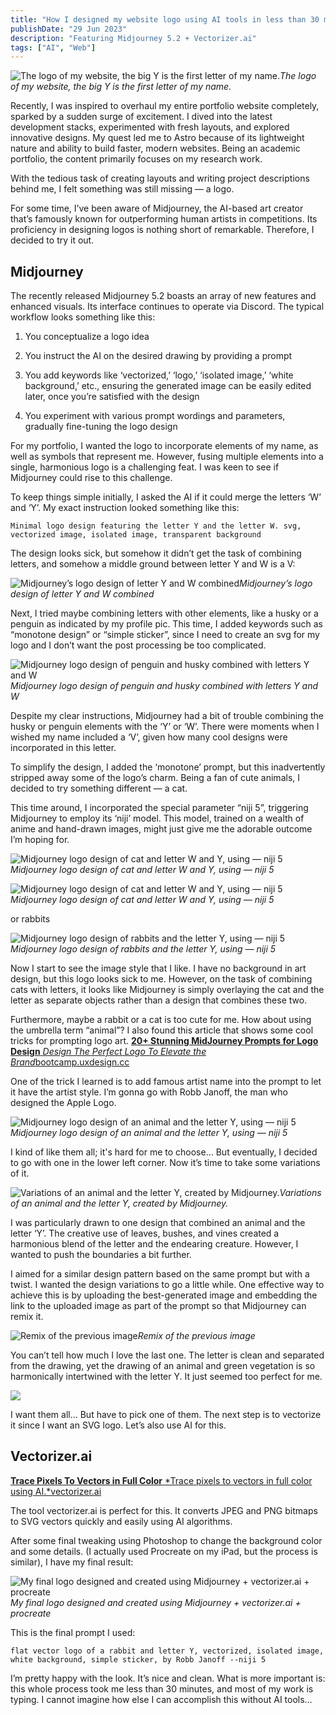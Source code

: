 ```yaml
---
title: "How I designed my website logo using AI tools in less than 30 minutes"
publishDate: "29 Jun 2023"
description: "Featuring Midjourney 5.2 + Vectorizer.ai"
tags: ["AI", "Web"]
---
```


![The logo of my website, the big Y is the first letter of my name.](https://cdn-images-1.medium.com/max/3200/1*ao-xtFvCon1aqzMj2-udJQ.png)*The logo of my website, the big Y is the first letter of my name.*

Recently, I was inspired to overhaul my entire portfolio website completely, sparked by a sudden surge of excitement. I dived into the latest development stacks, experimented with fresh layouts, and explored innovative designs. My quest led me to Astro because of its lightweight nature and ability to build faster, modern websites. Being an academic portfolio, the content primarily focuses on my research work.


With the tedious task of creating layouts and writing project descriptions behind me, I felt something was still missing — a logo.

For some time, I’ve been aware of Midjourney, the AI-based art creator that’s famously known for outperforming human artists in competitions. Its proficiency in designing logos is nothing short of remarkable. Therefore, I decided to try it out.

## Midjourney

The recently released Midjourney 5.2 boasts an array of new features and enhanced visuals. Its interface continues to operate via Discord. The typical workflow looks something like this:

1. You conceptualize a logo idea

1. You instruct the AI on the desired drawing by providing a prompt

1. You add keywords like ‘vectorized,’ ‘logo,’ ‘isolated image,’ ‘white background,’ etc., ensuring the generated image can be easily edited later, once you’re satisfied with the design

1. You experiment with various prompt wordings and parameters, gradually fine-tuning the logo design

For my portfolio, I wanted the logo to incorporate elements of my name, as well as symbols that represent me. However, fusing multiple elements into a single, harmonious logo is a challenging feat. I was keen to see if Midjourney could rise to this challenge.

To keep things simple initially, I asked the AI if it could merge the letters ‘W’ and ‘Y’. My exact instruction looked something like this:

    Minimal logo design featuring the letter Y and the letter W. svg, 
    vectorized image, isolated image, transparent background

The design looks sick, but somehow it didn’t get the task of combining letters, and somehow a middle ground between letter Y and W is a V:

![Midjourney’s logo design of letter Y and W combined](https://cdn-images-1.medium.com/max/4096/1*N5jlZVC3Qo-6AwWGK_7k_A.png)*Midjourney’s logo design of letter Y and W combined*

Next, I tried maybe combining letters with other elements, like a husky or a penguin as indicated by my profile pic. This time, I added keywords such as “monotone design” or “simple sticker”, since I need to create an svg for my logo and I don’t want the post processing be too complicated.

![Midjourney logo design of penguin and husky combined with letters Y and W](https://cdn-images-1.medium.com/max/4096/1*SKXJSXe_sGLNfNQ5mjAKcQ.png)*Midjourney logo design of penguin and husky combined with letters Y and W*

Despite my clear instructions, Midjourney had a bit of trouble combining the husky or penguin elements with the ‘Y’ or ‘W’. There were moments when I wished my name included a ‘V’, given how many cool designs were incorporated in this letter.

To simplify the design, I added the ‘monotone’ prompt, but this inadvertently stripped away some of the logo’s charm. Being a fan of cute animals, I decided to try something different — a cat.

This time around, I incorporated the special parameter “niji 5”, triggering Midjourney to employ its ‘niji’ model. This model, trained on a wealth of anime and hand-drawn images, might just give me the adorable outcome I’m hoping for.

![Midjourney logo design of cat and letter W and Y, using — niji 5](https://cdn-images-1.medium.com/max/4096/1*IJwdm9f-uhLv4sMyoS2_Aw.png)*Midjourney logo design of cat and letter W and Y, using — niji 5*

![Midjourney logo design of cat and letter W and Y, using — niji 5](https://cdn-images-1.medium.com/max/4096/1*6yYUbwB_Qdqa98QPdG0COA.png)*Midjourney logo design of cat and letter W and Y, using — niji 5*

or rabbits

![Midjourney logo design of rabbits and the letter Y, using — niji 5](https://cdn-images-1.medium.com/max/4096/1*9XwXzxGnoAOvCP_Onlcqtw.png)*Midjourney logo design of rabbits and the letter Y, using — niji 5*

Now I start to see the image style that I like. I have no background in art design, but this logo looks sick to me. However, on the task of combining cats with letters, it looks like Midjourney is simply overlaying the cat and the letter as separate objects rather than a design that combines these two.

Furthermore, maybe a rabbit or a cat is too cute for me. How about using the umbrella term “animal”? I also found this article that shows some cool tricks for prompting logo art.
[**20+ Stunning MidJourney Prompts for Logo Design**
*Design The Perfect Logo To Elevate the Brand*bootcamp.uxdesign.cc](https://bootcamp.uxdesign.cc/20-stunning-midjourney-logo-design-prompts-ef1eefc838bf)

One of the trick I learned is to add famous artist name into the prompt to let it have the artist style. I’m gonna go with Robb Janoff, the man who designed the Apple Logo.

![Midjourney logo design of an animal and the letter Y, using — niji 5](https://cdn-images-1.medium.com/max/4096/1*Y2fzSOihRqZtLYOesfBceA.png)*Midjourney logo design of an animal and the letter Y, using — niji 5*

I kind of like them all; it's hard for me to choose… But eventually, I decided to go with one in the lower left corner. Now it’s time to take some variations of it.

![Variations of an animal and the letter Y, created by Midjourney.](https://cdn-images-1.medium.com/max/4096/1*uFMJEoTnusB6rSjCtXwZzw.png)*Variations of an animal and the letter Y, created by Midjourney.*

I was particularly drawn to one design that combined an animal and the letter ‘Y’. The creative use of leaves, bushes, and vines created a harmonious blend of the letter and the endearing creature. However, I wanted to push the boundaries a bit further.

I aimed for a similar design pattern based on the same prompt but with a twist. I wanted the design variations to go a little while. One effective way to achieve this is by uploading the best-generated image and embedding the link to the uploaded image as part of the prompt so that Midjourney can remix it.

![Remix of the previous image](https://cdn-images-1.medium.com/max/4096/1*cF03i3drS72WOUyM1Yr8kg.png)*Remix of the previous image*

You can’t tell how much I love the last one. The letter is clean and separated from the drawing, yet the drawing of an animal and green vegetation is so harmonically intertwined with the letter Y. It just seemed too perfect for me.

![](https://cdn-images-1.medium.com/max/4096/1*tChK_TCWHDTdawowgEmShw.png)

I want them all… But have to pick one of them. The next step is to vectorize it since I want an SVG logo. Let’s also use AI for this.

## Vectorizer.ai
[**Trace Pixels To Vectors in Full Color**
*Trace pixels to vectors in full color using AI.*vectorizer.ai](https://vectorizer.ai/)

The tool vectorizer.ai is perfect for this. It converts JPEG and PNG bitmaps to SVG vectors quickly and easily using AI algorithms.

After some final tweaking using Photoshop to change the background color and some details. (I actually used Procreate on my iPad, but the process is similar), I have my final result:

![My final logo designed and created using Midjourney + vectorizer.ai + procreate](https://cdn-images-1.medium.com/max/3248/1*10RLv5zDCXSzz5VU8Xe57g.png)*My final logo designed and created using Midjourney + vectorizer.ai + procreate*

This is the final prompt I used:

    flat vector logo of a rabbit and letter Y, vectorized, isolated image, 
    white background, simple sticker, by Robb Janoff --niji 5

I’m pretty happy with the look. It’s nice and clean. What is more important is: this whole process took me less than 30 minutes, and most of my work is typing. I cannot imagine how else I can accomplish this without AI tools…
